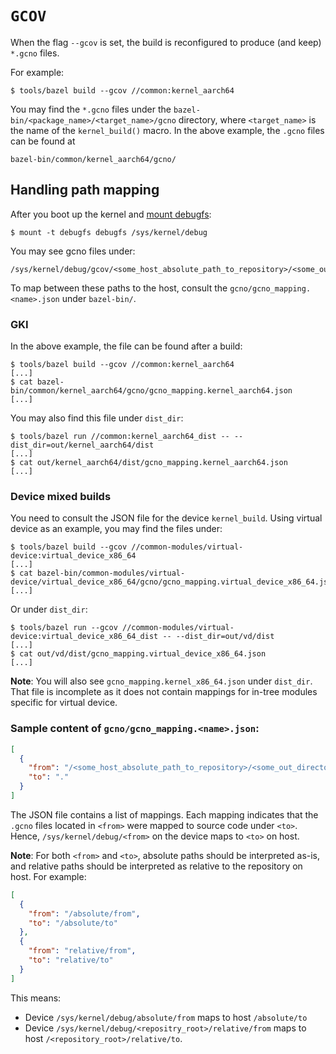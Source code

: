 # `GCOV`

When the flag `--gcov` is set, the build is reconfigured to produce (and keep)
`*.gcno` files.

For example:

```shell
$ tools/bazel build --gcov //common:kernel_aarch64
```

You may find the `*.gcno` files under the
`bazel-bin/<package_name>/<target_name>/gcno` directory,
where `<target_name>` is the name of the `kernel_build()`
macro. In the above example, the `.gcno` files can be found at

```
bazel-bin/common/kernel_aarch64/gcno/
```

## Handling path mapping

After you boot up the kernel and [mount debugfs](https://docs.kernel.org/filesystems/debugfs.html):

```shell
$ mount -t debugfs debugfs /sys/kernel/debug
```

You may see gcno files under:

```
/sys/kernel/debug/gcov/<some_host_absolute_path_to_repository>/<some_out_directory>/common/<some_source_file>.gcno
```

To map between these paths to the host, consult the `gcno/gcno_mapping.<name>.json`
under `bazel-bin/`.

### GKI

In the above example, the file can be found after a build:

```shell
$ tools/bazel build --gcov //common:kernel_aarch64
[...]
$ cat bazel-bin/common/kernel_aarch64/gcno/gcno_mapping.kernel_aarch64.json
[...]
```

You may also find this file under `dist_dir`:

```shell
$ tools/bazel run //common:kernel_aarch64_dist -- --dist_dir=out/kernel_aarch64/dist
[...]
$ cat out/kernel_aarch64/dist/gcno_mapping.kernel_aarch64.json
[...]
```

### Device mixed builds

You need to consult the JSON file for the device `kernel_build`.
Using virtual device as an example, you may find the files under:

```shell
$ tools/bazel build --gcov //common-modules/virtual-device:virtual_device_x86_64
[...]
$ cat bazel-bin/common-modules/virtual-device/virtual_device_x86_64/gcno/gcno_mapping.virtual_device_x86_64.json
[...]
```

Or under `dist_dir`:

```shell
$ tools/bazel run --gcov //common-modules/virtual-device:virtual_device_x86_64_dist -- --dist_dir=out/vd/dist
[...]
$ cat out/vd/dist/gcno_mapping.virtual_device_x86_64.json
[...]
```

**Note**: You will also see `gcno_mapping.kernel_x86_64.json` under `dist_dir`. That file is incomplete
as it does not contain mappings for in-tree modules specific for virtual device.

### Sample content of `gcno/gcno_mapping.<name>.json`:

```json
[
  {
    "from": "/<some_host_absolute_path_to_repository>/<some_out_directory>",
    "to": "."
  }
]
```

The JSON file contains a list of mappings. Each mapping indicates that the `.gcno` files
located in `<from>` were mapped to source code under `<to>`. Hence, `/sys/kernel/debug/<from>`
on the device maps to `<to>` on host.

**Note**: For both `<from>` and `<to>`, absolute paths should be interpreted as-is,
and relative paths should be interpreted as relative to the repository on host. For example:

```json
[
  {
    "from": "/absolute/from",
    "to": "/absolute/to"
  },
  {
    "from": "relative/from",
    "to": "relative/to"
  }
]
```

This means:
* Device `/sys/kernel/debug/absolute/from` maps to host `/absolute/to`
* Device `/sys/kernel/debug/<repositry_root>/relative/from` maps to host `/<repository_root>/relative/to`.
